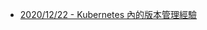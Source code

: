 - [2020/12/22 -  Kubernetes 內的版本管理經驗]( https://www.facebook.com/technologynoteniu/posts/189996906167783)
